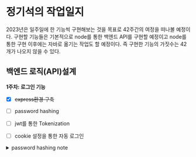 # 정기석의 작업일지
2023년은 일주일에 한 기능씩 구현해보는 것을 목표로 42주간의 여정을 떠나볼 예정이다. 구현할 기능들은 기본적으로 node를 통한 백엔드 API를 구현할 예정이고 node를 통한 구현 이후에는 자바로 옮기는 작업도 할 예정이다. 즉 구현한 기능의 가짓수는 42개가 나오지 않을 수 있다. 

## 백엔드 로직(API)설계
**1주차: 로그인 기능**
- [x] ~~express환경 구축~~
- [ ] password hashing
- [ ] jwt를 통한 Tokenization
- [ ] cookie 설정을 통한 자동 로그인


<details><summary>password hashing note</summary>
<p>

  ## Hashing, Salting, Encrypting
  **Hashing**<br/>
  Encryption과 같이 문자를 변환하여 문자의 원본내용을 숨기는 함수이다. Encryption과 가장 큰 차이는 단방향 함수라는 점이다. 즉, 한번 변환을 하면 기존으로 되돌릴 수 없다. Hashing algorithm을 통해 고유한 문자 또는 16진수로 변환을 하게된다. 서버에서는 변환된(hashed) 결과물을 저장하고 사용자가 비밀번호를 입력하면 hash된 값이 전달되고 저장된 hashed 문자와 전달된 hashed 문자를 비교하여 authenticate을 증명한다. 유명한 hash algorithm으로는 SHA-256, SHA-512 등이 있다.<br/><br/>
  **Encrypting**<br/>
  수학적 함수를 통해서 문자를 변환하는 것으로 비밀번호 등 보안이 필요한 문자의 원본내용을 숨겨 보안을 강화하는데 사용된다. 하지만 Encription의 경우에는 encript된 문자열을 decript하여 원상태로 복구할 수 있어서 보안에 취약점을 가지고 있다. 물론 decription을 하기 위해서는 key가 필요하다. Encryption을 이용한 비밀번호를 관리하는 경우에는 해당 key를 어떻게 관리하느냐가 보안의 핵심이 된다. <br/><br/>
  **Salting**<br/>
  비밀번호의 보안을 강화하기 위해서 첨가되는 임의의 문자를 Salt라고 한다. 마치 음식에 소금을 더하여 맛을 증대시키듯 보안이 필요한 원본문자에 Salt를 추가하여 보안을 증대시킨다. Salt는 서버에서만 저장되고 각 사용자마다 다른 salt를 제공한다.<br/><br/>
  
  ## password 보안에 필요한 것들
  - [ ] Salting -> bcrypt
  - [ ] Hashing -> bcrypt
  - [ ] 서버에 저장하고 비교할 수 있는 기능 -> JWT
  
  ## 라이브러리를 사용한 이유
  - **bcrypt :** 가장 흔하게 사용되고 hash와 salt 모두 사용되는 라이브러리여서 채택하였다.
  - **jwt :** 백엔드 API에서 data를 기본적으로 json 형태로 전달하고 저장할 생각으로 채택하였다.
</p> 
</details>
